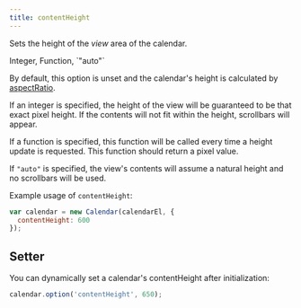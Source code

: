 ```yaml
---
title: contentHeight
---
```


Sets the height of the *view* area of the calendar.

<div class='spec' markdown='1'>
Integer, Function, `"auto"`
</div>

By default, this option is unset and the calendar's height is calculated by [aspectRatio](aspectRatio).

If an integer is specified, the height of the view will be guaranteed to be that exact pixel height.
If the contents will not fit within the height, scrollbars will appear.

If a function is specified, this function will be called every time a height update is requested. This function should return a pixel value.

If `"auto"` is specified, the view's contents will assume a natural height and no scrollbars will be used.

Example usage of `contentHeight`:

```js
var calendar = new Calendar(calendarEl, {
  contentHeight: 600
});
```

## Setter

You can dynamically set a calendar's contentHeight after initialization:

```js
calendar.option('contentHeight', 650);
```
